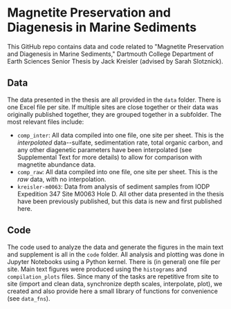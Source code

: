 # Magnetite Preservation and Diagenesis in Marine Sediments
This GitHub repo contains data and code related to "Magnetite Preservation and Diagenesis in Marine Sediments," Dartmouth College Department of Earth Sciences Senior Thesis by Jack Kreisler (advised by Sarah Slotznick).
## Data
The data presented in the thesis are all provided in the `data` folder. There is one Excel file per site. If multiple sites are close together or their data was originally published together, they are grouped together in a subfolder. The most relevant files include:
- `comp_inter`: All data compiled into one file, one site per sheet. This is the *interpolated* data--sulfate, sedimentation rate, total organic carbon, and any other diagenetic parameters have been interpolated (see Supplemental Text for more details) to allow for comparison with magnetite abundance data.
- `comp_raw`: All data compiled into one file, one site per sheet. This is the *raw* data, with no interpolation.
- `kreisler-m0063`: Data from analysis of sediment samples from IODP Expedition 347 Site M0063 Hole D. All other data presented in the thesis have been previously published, but this data is new and first published here.

## Code
The code used to analyze the data and generate the figures in the main text and supplement is all in the `code` folder. All analysis and plotting was done in Jupyter Notebooks using a Python kernel. There is (in general) one file per site. Main text figures were produced using the `histograms` and `compilation_plots` files. Since many of the tasks are repetitive from site to site (import and clean data, synchronize depth scales, interpolate, plot), we created and also provide here a small library of functions for convenience (see `data_fns`).
